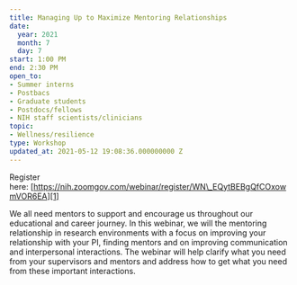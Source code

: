 ```yaml
---
title: Managing Up to Maximize Mentoring Relationships
date:
  year: 2021
  month: 7
  day: 7
start: 1:00 PM
end: 2:30 PM
open_to:
- Summer interns
- Postbacs
- Graduate students
- Postdocs/fellows
- NIH staff scientists/clinicians
topic:
- Wellness/resilience
type: Workshop
updated_at: 2021-05-12 19:08:36.000000000 Z
---
```

Register
here: [https://nih.zoomgov.com/webinar/register/WN\_EQytBEBgQfCOxowmVOR6EA][1]

We all need mentors to support and encourage us throughout our
educational and career journey. In this webinar, we will the mentoring
relationship in research environments with a focus on improving your
relationship with your PI, finding mentors and on improving
communication and interpersonal interactions. The webinar will help
clarify what you need from your supervisors and mentors and address how
to get what you need from these important interactions.



[1]: https://nih.zoomgov.com/webinar/register/WN_EQytBEBgQfCOxowmVOR6EA
